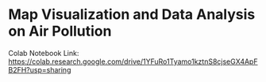 # Map Visualization and Data Analysis on Air Pollution

Colab Notebook Link:
https://colab.research.google.com/drive/1YFuRo1Tyamo1kztnS8cjseGX4ApFB2FH?usp=sharing

